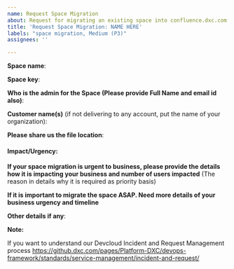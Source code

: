 ```yaml
---
name: Request Space Migration
about: Request for migrating an existing space into confluence.dxc.com
title: 'Request Space Migration: NAME HERE'
labels: "space migration, Medium (P3)"
assignees: ''

---
```


**Space name**:

**Space key**:

**Who is the admin for the Space (Please provide Full Name and email id also)**:  

**Customer name(s)** (if not delivering to any account, put the name of your organization): 

**Please share us the file location**: 

#### Impact/Urgency:

**If your space migration is urgent to business, please provide the details how it is impacting your business and number of users impacted** (The reason in details why it is required as priority basis)

**If it is important to migrate the space ASAP. Need more details of your business urgency and timeline**


**Other details if any**:

**Note:**

If you want to understand our Devcloud Incident and Request Management process https://github.dxc.com/pages/Platform-DXC/devops-framework/standards/service-management/incident-and-request/
